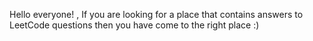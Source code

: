 Hello everyone! , If you are looking for a place that contains answers to LeetCode questions then you have come to the right place :)
